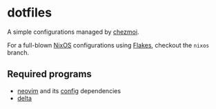# dotfiles

A simple configurations managed by [chezmoi](https://www.chezmoi.io/).

For a full-blown [NixOS](https://nixos.org/) configurations using [Flakes](https://nixos.wiki/wiki/Flakes), checkout the `nixos` branch.

## Required programs

- [neovim](https://neovim.io/) and its [config](https://github.com/archbung/nvim) dependencies
- [delta](https://github.com/dandavison/delta)
